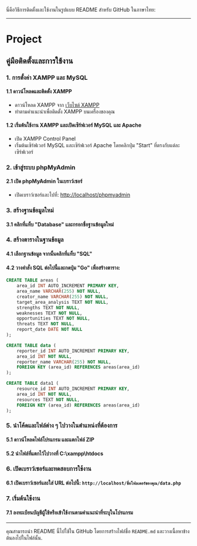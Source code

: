 นี่คือวิธีการติดตั้งและใช้งานในรูปแบบ README สำหรับ GitHub ในภาษาไทย:

---

# Project

## คู่มือติดตั้งและการใช้งาน

### 1. การตั้งค่า XAMPP และ MySQL

#### 1.1 ดาวน์โหลดและติดตั้ง XAMPP

- ดาวน์โหลด XAMPP จาก [เว็บไซต์ XAMPP](https://www.apachefriends.org/index.html)
- ทำตามคำแนะนำเพื่อติดตั้ง XAMPP บนเครื่องของคุณ

#### 1.2 เริ่มต้นใช้งาน XAMPP และเปิดเซิร์ฟเวอร์ MySQL และ Apache

- เปิด XAMPP Control Panel
- เริ่มต้นเซิร์ฟเวอร์ MySQL และเซิร์ฟเวอร์ Apache โดยคลิกปุ่ม "Start" ที่ตรงกับแต่ละเซิร์ฟเวอร์

### 2. เข้าสู่ระบบ phpMyAdmin

#### 2.1 เปิด phpMyAdmin ในเบราว์เซอร์

- เปิดเบราว์เซอร์และไปที่: [http://localhost/phpmyadmin](http://localhost/phpmyadmin)

### 3. สร้างฐานข้อมูลใหม่

#### 3.1 คลิกที่แท็บ "Database" และกรอกชื่อฐานข้อมูลใหม่

### 4. สร้างตารางในฐานข้อมูล

#### 4.1 เลือกฐานข้อมูล จากนั้นคลิกที่แท็บ "SQL"

#### 4.2 วางคำสั่ง SQL ต่อไปนี้และกดปุ่ม "Go" เพื่อสร้างตาราง:

```sql
CREATE TABLE areas (
    area_id INT AUTO_INCREMENT PRIMARY KEY,
    area_name VARCHAR(255) NOT NULL,
    creator_name VARCHAR(255) NOT NULL,
    target_area_analysis TEXT NOT NULL,
    strengths TEXT NOT NULL,
    weaknesses TEXT NOT NULL,
    opportunities TEXT NOT NULL,
    threats TEXT NOT NULL,
    report_date DATE NOT NULL
);

CREATE TABLE data (
    reporter_id INT AUTO_INCREMENT PRIMARY KEY,
    area_id INT NOT NULL,
    reporter_name VARCHAR(255) NOT NULL,
    FOREIGN KEY (area_id) REFERENCES areas(area_id)
);

CREATE TABLE data1 (
    resource_id INT AUTO_INCREMENT PRIMARY KEY,
    area_id INT NOT NULL,
    resources TEXT NOT NULL,
    FOREIGN KEY (area_id) REFERENCES areas(area_id)
);
```

### 5. นำโค้ดและไฟล์ต่าง ๆ ไปวางในตำแหน่งที่ต้องการ

#### 5.1 ดาวน์โหลดไฟล์โปรแกรม และแตกไฟล์ ZIP

#### 5.2 นำไฟล์ที่แตกไว้ไปวางที่ C:\xampp\htdocs

### 6. เปิดเบราว์เซอร์และทดสอบการใช้งาน

#### 6.1 เปิดเบราว์เซอร์และใส่ URL ต่อไปนี้: `http://localhost/ชื่อโฟลเดอร์ของคุณ/data.php`

### 7. เริ่มต้นใช้งาน

#### 7.1 ลงทะเบียนบัญชีผู้ใช้หรือเข้าใช้งานตามคำแนะนำที่ระบุในโปรแกรม

---

คุณสามารถนำ README นี้ไปใช้ใน GitHub โดยการสร้างไฟล์ชื่อ `README.md` และวางเนื้อหาข้างต้นลงไปในไฟล์นั้น.
